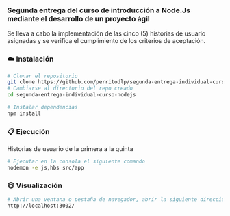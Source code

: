 ### Segunda entrega del curso de introducción a Node.Js mediante el desarrollo de un proyecto ágil

Se lleva a cabo la implementación de las cinco (5) historias de usuario asignadas y se verifica el cumplimiento de los criterios de aceptación.

### :cloud: Instalación


```bash
# Clonar el repositorio
git clone https://github.com/perritodlp/segunda-entrega-individual-curso-nodejs.git
# Cambiarse al directorio del repo creado
cd segunda-entrega-individual-curso-nodejs
```

```bash
# Instalar dependencias
npm install
```

### :clipboard: Ejecución

Historias de usuario de la primera a la quinta

```bash
# Ejecutar en la consola el siguiente comando
nodemon -e js,hbs src/app
```
### :yum: Visualización
```bash
# Abrir una ventana o pestaña de navegador, abrir la siguiente dirección y probar
http://localhost:3002/
```
